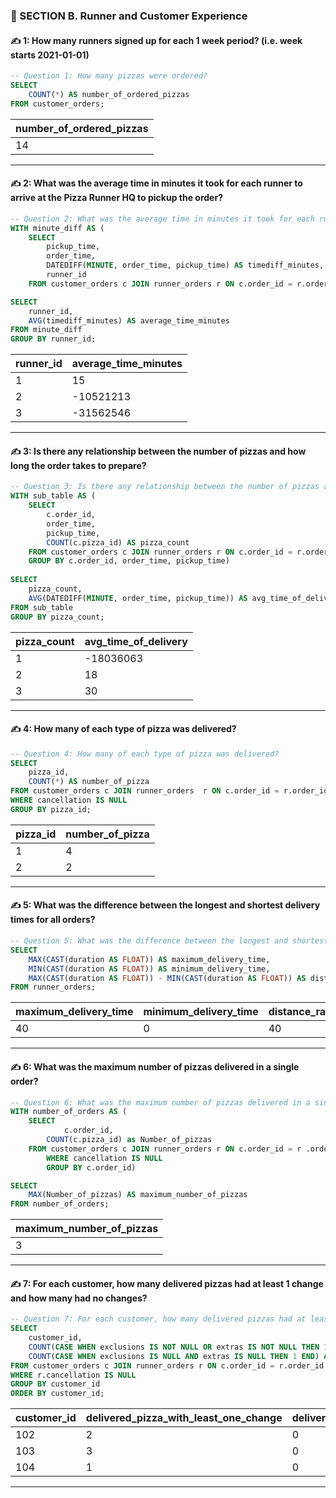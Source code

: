 ### 🚀 SECTION B. Runner and Customer Experience

#### ✍ 1: How many runners signed up for each 1 week period? (i.e. week starts 2021-01-01)

````sql
-- Question 1: How many pizzas were ordered?
SELECT 
    COUNT(*) AS number_of_ordered_pizzas
FROM customer_orders;
````
|number_of_ordered_pizzas|
|:----|
|14|

_______________________________________________________________________________________________________________________________________________________


#### ✍ 2: What was the average time in minutes it took for each runner to arrive at the Pizza Runner HQ to pickup the order?

````sql
-- Question 2: What was the average time in minutes it took for each runner to arrive at the Pizza Runner HQ to pickup the order?
WITH minute_diff AS (
	SELECT 
        pickup_time,
		order_time,
		DATEDIFF(MINUTE, order_time, pickup_time) AS timediff_minutes,
        runner_id
	FROM customer_orders c JOIN runner_orders r ON c.order_id = r.order_id)

SELECT 
    runner_id,
	AVG(timediff_minutes) AS average_time_minutes
FROM minute_diff
GROUP BY runner_id;
````
|runner_id|average_time_minutes|
|:----|:----|
|1|15|
|2|-10521213|
|3|-31562546|

_______________________________________________________________________________________________________________________________________________________

#### ✍ 3: Is there any relationship between the number of pizzas and how long the order takes to prepare?

````sql
-- Question 3: Is there any relationship between the number of pizzas and how long the order takes to prepare?
WITH sub_table AS (
	SELECT 
        c.order_id,
		order_time,
		pickup_time,
		COUNT(c.pizza_id) AS pizza_count
	FROM customer_orders c JOIN runner_orders r ON c.order_id = r.order_id
	GROUP BY c.order_id, order_time, pickup_time)
    
SELECT
    pizza_count,
	AVG(DATEDIFF(MINUTE, order_time, pickup_time)) AS avg_time_of_delivery
FROM sub_table
GROUP BY pizza_count;
````
|pizza_count|avg_time_of_delivery|
|:----|:----|
|1|-18036063|
|2|18|
|3|30|

_______________________________________________________________________________________________________________________________________________________

#### ✍ 4: How many of each type of pizza was delivered?

````sql
-- Question 4: How many of each type of pizza was delivered?
SELECT 
    pizza_id,
    COUNT(*) AS number_of_pizza
FROM customer_orders c JOIN runner_orders  r ON c.order_id = r.order_id
WHERE cancellation IS NULL
GROUP BY pizza_id;
````
|pizza_id|number_of_pizza|
|:----|:----|
|1|4|
|2|2|

_______________________________________________________________________________________________________________________________________________________

#### ✍ 5: What was the difference between the longest and shortest delivery times for all orders?

````sql
-- Question 5: What was the difference between the longest and shortest delivery times for all orders?
SELECT 
    MAX(CAST(duration AS FLOAT)) AS maximum_delivery_time,
	MIN(CAST(duration AS FLOAT)) AS minimum_delivery_time,
    MAX(CAST(duration AS FLOAT)) - MIN(CAST(duration AS FLOAT)) AS distance_range
FROM runner_orders;
````
|maximum_delivery_time|minimum_delivery_time|distance_range|
|:----|:----|:----|
|40|0|40|

_______________________________________________________________________________________________________________________________________________________

#### ✍ 6: What was the maximum number of pizzas delivered in a single order?

````sql
-- Question 6: What was the maximum number of pizzas delivered in a single order?
WITH number_of_orders AS (
	SELECT
        	c.order_id,
		COUNT(c.pizza_id) as Number_of_pizzas
	FROM customer_orders c JOIN runner_orders r ON c.order_id = r .order_id
		WHERE cancellation IS NULL
		GROUP BY c.order_id)

SELECT 
    MAX(Number_of_pizzas) AS maximum_number_of_pizzas
FROM number_of_orders;
````
|maximum_number_of_pizzas|
|:----|
|3|

_______________________________________________________________________________________________________________________________________________________

#### ✍ 7: For each customer, how many delivered pizzas had at least 1 change and how many had no changes?

````sql
-- Question 7: For each customer, how many delivered pizzas had at least 1 change and how many had no changes?
SELECT 
    customer_id, 
    COUNT(CASE WHEN exclusions IS NOT NULL OR extras IS NOT NULL THEN 1 END) AS delivered_pizza_with_least_one_change,
    COUNT(CASE WHEN exclusions IS NULL AND extras IS NULL THEN 1 END) AS delivered_pizza_with_no_change
FROM customer_orders c JOIN runner_orders r ON c.order_id = r.order_id
WHERE r.cancellation IS NULL
GROUP BY customer_id
ORDER BY customer_id;
````
|customer_id|delivered_pizza_with_least_one_change|delivered_pizza_with_no_change|
|:----|:----|:----|
|102|2|0|
|103|3|0|
|104|1|0|

_______________________________________________________________________________________________________________________________________________________
